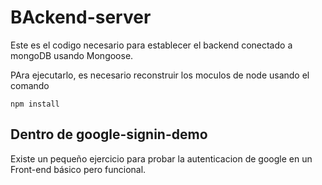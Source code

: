 # BAckend-server

Este es el codigo necesario para establecer el backend conectado a mongoDB usando Mongoose.

PAra ejecutarlo, es necesario reconstruir los moculos de node usando el comando

```
npm install
```

## Dentro de google-signin-demo
Existe un pequeño ejercicio para probar la autenticacion de google en un Front-end básico pero funcional.
